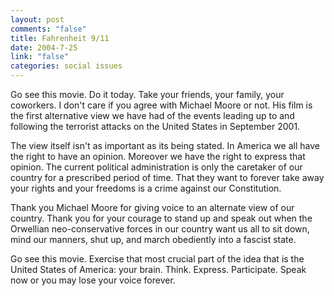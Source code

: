 ```yaml
--- 
layout: post
comments: "false"
title: Fahrenheit 9/11
date: 2004-7-25
link: "false"
categories: social issues
---
```

Go see this movie. Do it today. Take your friends, your family, your coworkers. I don't care if you agree with Michael Moore or not. His film is the first alternative view we have had of the events leading up to and following the terrorist attacks on the United States in September 2001.

The view itself isn't as important as its being stated. In America we all have the right to have an opinion. Moreover we have the right to express that opinion. The current political administration is only the caretaker of our country for a prescribed period of time. That they want to forever take away your rights and your freedoms is a crime against our Constitution.

Thank you Michael Moore for giving voice to an alternate view of our country. Thank you for your courage to stand up and speak out when the Orwellian neo-conservative forces in our country want us all to sit down, mind our manners, shut up, and march obediently into a fascist state.

Go see this movie. Exercise that most crucial part of the idea that is the United States of America: your brain. Think. Express. Participate. Speak now or you may lose your voice forever.
